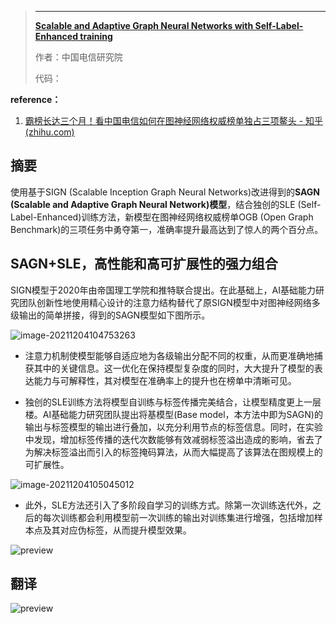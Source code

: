 > ****
>
> **[Scalable and Adaptive Graph Neural Networks with Self-Label-Enhanced training](https://arxiv.org/pdf/2104.09376.pdf)**
>
> 作者：中国电信研究院
>
> 代码：

**reference：**

1. [霸榜长达三个月！看中国电信如何在图神经网络权威榜单独占三项鳌头 - 知乎 (zhihu.com)](https://zhuanlan.zhihu.com/p/388789950)

## 摘要

使用基于SIGN (Scalable Inception Graph Neural Networks)改进得到的**SAGN (Scalable and Adaptive Graph Neural Network)模型**，结合独创的SLE (Self-Label-Enhanced)训练方法，新模型在图神经网络权威榜单OGB (Open Graph Benchmark)的三项任务中勇夺第一，准确率提升最高达到了惊人的两个百分点。

## SAGN+SLE，高性能和高可扩展性的强力组合

SIGN模型于2020年由帝国理工学院和推特联合提出。在此基础上，AI基础能力研究团队创新性地使用精心设计的注意力结构替代了原SIGN模型中对图神经网络多级输出的简单拼接，得到的SAGN模型如下图所示。

![image-20211204104753263](https://cdn.jsdelivr.net/gh/Zhangxin98/Note@main/img/202112041047454.png)

* 注意力机制使模型能够自适应地为各级输出分配不同的权重，从而更准确地捕获其中的关键信息。这一优化在保持模型复杂度的同时，大大提升了模型的表达能力与可解释性，其对模型在准确率上的提升也在榜单中清晰可见。

* 独创的SLE训练方法将模型自训练与标签传播完美结合，让模型精度更上一层楼。AI基础能力研究团队提出将基模型(Base model，本方法中即为SAGN)的输出与标签模型的输出进行叠加，以充分利用节点的标签信息。同时，在实验中发现，增加标签传播的迭代次数能够有效减弱标签溢出造成的影响，省去了为解决标签溢出而引入的标签掩码算法，从而大幅提高了该算法在图规模上的可扩展性。

![image-20211204105045012](https://cdn.jsdelivr.net/gh/Zhangxin98/Note@main/img/202112041050142.png)

* 此外，SLE方法还引入了多阶段自学习的训练方式。除第一次训练迭代外，之后的每次训练都会利用模型前一次训练的输出对训练集进行增强，包括增加样本点及其对应伪标签，从而提升模型效果。

![preview](https://cdn.jsdelivr.net/gh/Zhangxin98/Note@main/img/202112041052526.jpeg)

## 翻译

![preview](https://cdn.jsdelivr.net/gh/Zhangxin98/Note@main/img/202112041042187.jpeg)